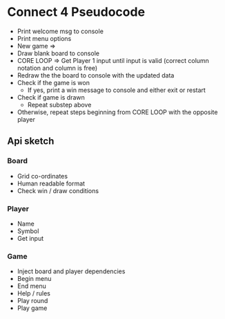 # Connect 4 Pseudocode

* Print welcome msg to console
* Print menu options
* New game =>
* Draw blank board to console
* CORE LOOP => Get Player 1 input until input is valid (correct column notation and column is free)
* Redraw the the board to console with the updated data
* Check if the game is won
  * If yes, print a win message to console and either exit or restart
* Check if game is drawn
  * Repeat substep above
* Otherwise, repeat steps beginning from CORE LOOP with the opposite player

## Api sketch

### Board

* Grid co-ordinates
* Human readable format
* Check win / draw conditions

### Player

* Name
* Symbol
* Get input

### Game

* Inject board and player dependencies
* Begin menu
* End menu
* Help / rules
* Play round
* Play game

